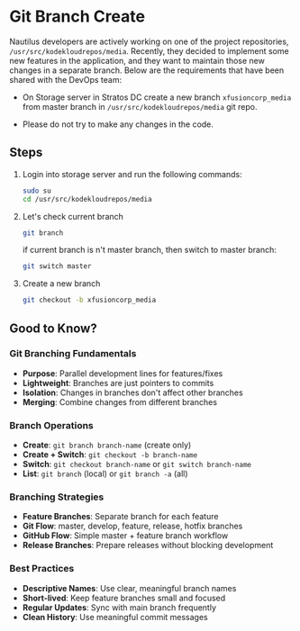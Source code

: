 # Git Branch Create

Nautilus developers are actively working on one of the project repositories, `/usr/src/kodekloudrepos/media`. Recently, they decided to implement some new features in the application, and they want to maintain those new changes in a separate branch. Below are the requirements that have been shared with the DevOps team:

- On Storage server in Stratos DC create a new branch `xfusioncorp_media` from master branch in `/usr/src/kodekloudrepos/media` git repo.

- Please do not try to make any changes in the code.

## Steps

1. Login into storage server and run the following commands:

    ```sh
    sudo su
    cd /usr/src/kodekloudrepos/media
    ```

2. Let's check current branch

    ```sh
    git branch
    ```

    if current branch is n't master branch, then switch to master branch:

    ```sh
    git switch master
    ```

3. Create a new branch

    ```sh
    git checkout -b xfusioncorp_media
    ```

## Good to Know?

### Git Branching Fundamentals

- **Purpose**: Parallel development lines for features/fixes
- **Lightweight**: Branches are just pointers to commits
- **Isolation**: Changes in branches don't affect other branches
- **Merging**: Combine changes from different branches

### Branch Operations

- **Create**: `git branch branch-name` (create only)
- **Create + Switch**: `git checkout -b branch-name`
- **Switch**: `git checkout branch-name` or `git switch branch-name`
- **List**: `git branch` (local) or `git branch -a` (all)

### Branching Strategies

- **Feature Branches**: Separate branch for each feature
- **Git Flow**: master, develop, feature, release, hotfix branches
- **GitHub Flow**: Simple master + feature branch workflow
- **Release Branches**: Prepare releases without blocking development

### Best Practices

- **Descriptive Names**: Use clear, meaningful branch names
- **Short-lived**: Keep feature branches small and focused
- **Regular Updates**: Sync with main branch frequently
- **Clean History**: Use meaningful commit messages
